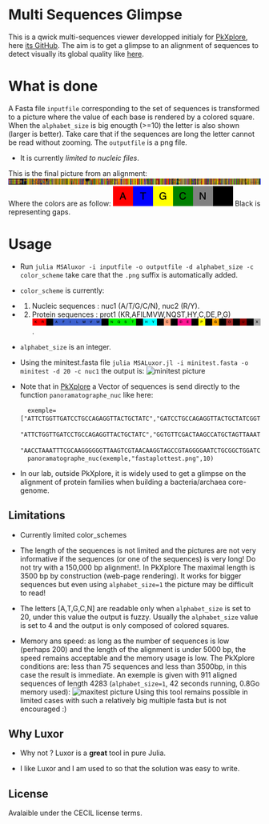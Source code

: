 # Multi Sequences Glimpse

This is a qwick multi-sequences viewer developped initialy for [PkXplore](https://pkxplore.univ-lyon1.fr/nucworkshop), here [its GitHub](https://github.com/jpflandrs/PkXplore). The aim is to get a glimpse to an alignment of sequences to detect visually its global quality like [here](https://github.com/jpflandrs/PkXplore/blob/main/PkXplorer.pdf).

# What is done

A Fasta file ``inputfile`` corresponding to the set of sequences is transformed to a picture where the value of each base is rendered by a colored square.
When the ``alphabet_size`` is big enougth (>=10) the letter is also shown (larger is better). Take care that if the sequences are long the letter cannot be read without zooming.
The ``outputfile`` is a png file.

- It is currently *limited to nucleic files*.

This is the final picture from an alignment: ![final picture](https://github.com/jpflandrs/MSGlimpse/blob/main/aligned_crude.png)
Where the colors are as follow:
![Colors](https://github.com/jpflandrs/MSGlimpse/blob/main/Chars.png)
Black is representing gaps.

# Usage

- Run ```julia MSAluxor -i inputfile -o outputfile -d alphabet_size -c color_scheme``` take care that the ```.png``` suffix is automatically added.
- ```color_scheme``` is currently:
- 1) Nucleic sequences : nuc1 (A/T/G/C/N), nuc2 (R/Y).
- 2) Protein sequences : prot1 (KR,AFILMVW,NQST,HY,C,DE,P,G) ![prot1](https://github.com/jpflandrs/MSGlimpse/blob/main/demoprot.png).
- ``` alphabet_size ``` is an integer.

- Using the minitest.fasta file
```julia MSALuxor.jl -i minitest.fasta -o minitest -d 20 -c nuc1```
the output is: ![minitest picture](https://github.com/jpflandrs/MSGlimpse/blob/main/minitest.png)

- Note that in  [PkXplore](https://github.com/jpflandrs/PkXplore) a Vector of sequences is send directly to the function ```panoramatographe_nuc``` like here:

        exemple=["ATTCTGGTTGATCCTGCCAGAGGTTACTGCTATC","GATCCTGCCAGAGGTTACTGCTATCGGTGTTCGA",
        "ATTCTGGTTGATCCTGCCAGAGGTTACTGCTATC","GGTGTTCGACTAAGCCATGCTAGTTAAATGTTCT","TCGTGAACATAGCGGACTGCTCAGTAACACGTGGACAATCTGCCCTTGGGT","TCAGCATAACCCCGGGAAACTGGGGATAATTCTGAATAGATCACATATGCTGGAATGCTTTGT",
        "AACCTAAATTTCGCAAGGGGGGTTAAGTCGTAACAAGGTAGCCGTAGGGGAATCTGCGGCTGGATCACCTCCT"]
        panoramatographe_nuc(exemple,"fastaplottest.png",10)

- In our lab, outside PkXplore, it is widely used to get a glimpse on the alignment of protein families when building a bacteria/archaea core-genome.

## Limitations

- Currently limited color_schemes

- The length of the sequences is not limited and the pictures are not very informative if the sequences (or one of the sequences) is very long! Do not try with a 150,000 bp alignment!. In PkXplore The maximal length is 3500 bp by construction (web-page rendering). It works for bigger sequences but even using ```alphabet_size=1``` the picture may be difficult to read!

- The letters [A,T,G,C,N] are readable only when ```alphabet_size``` is set to 20, under this value the output is fuzzy. Usually the ```alphabet_size``` value is set to 4 and the output is only composed of colored squares.

- Memory ans speed: as long as the number of sequences is low (perhaps 200) and the length of the alignment is under 5000 bp, the speed remains acceptable and the memory usage is low. The PkXplore conditions are: less than 75 sequences and less than 3500bp, in this case the result is immediate. An exemple is given with 911 aligned sequences of length 4283 (```alphabet_size=1```, 42 seconds running, 0.8Go memory used): ![maxitest picture](https://github.com/jpflandrs/MSGlimpse/blob/main/maxitest.png) Using this tool remains possible in limited cases with such a relatively big multiple fasta but is not encouraged :)

## Why Luxor

- Why not ? Luxor is a **great** tool in pure Julia.

- I like Luxor and I am used to so that the solution was easy to write.

## License

Avalaible under the CECIL license terms.
